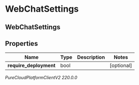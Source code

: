 # WebChatSettings

## WebChatSettings

## Properties

|Name | Type | Description | Notes|
|------------ | ------------- | ------------- | -------------|
| **require_deployment** | bool |  | [optional] |



_PureCloudPlatformClientV2 220.0.0_
